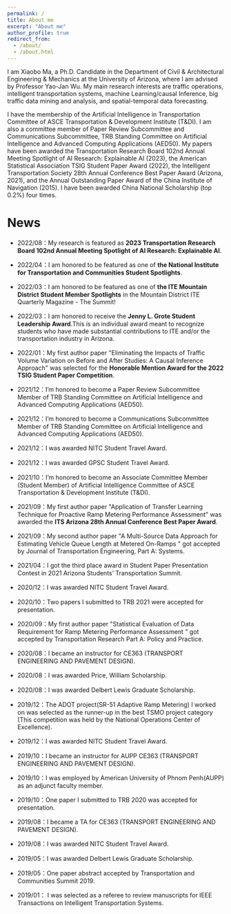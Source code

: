 ```yaml
---
permalink: /
title: About me
excerpt: "About me"
author_profile: true
redirect_from: 
  - /about/
  - /about.html
---
```


I am Xiaobo Ma, a Ph.D. Candidate in the Department of Civil & Architectural Engineering & Mechanics at the University of Arizona, where I am advised by Professor Yao-Jan Wu. My main research interests are traffic operations, intelligent transportation systems, machine Learning/causal Inference, big traffic data mining and analysis, and spatial-temporal data forecasting. 

I have the membership of the Artificial Intelligence in Transportation Committee of ASCE Transportation & Development Institute (T&DI). I am also a committee member of Paper Review Subcommittee and Communications Subcommittee, TRB Standing Committee on Artificial Intelligence and Advanced Computing Applications (AED50). My papers have been awarded the Transportation Research Board 102nd Annual Meeting Spotlight of AI Research: Explainable AI (2023), the American Statistical Association TSIG Student Paper Award (2022), the Intelligent Transportation Society 28th Annual Conference Best Paper Award (Arizona, 2021), and the Annual Outstanding Paper Award of the China Institute of Navigation (2015). I have been awarded China National Scholarship (top 0.2%) four times.   

News
======
* 2022/08：My research is featured as **2023 Transportation Research Board 102nd Annual Meeting Spotlight of AI Research: Explainable AI**.

* 2022/04：I am honored to be featured as one of **the National Institute for Transportation and Communities Student Spotlights**. 

* 2022/03：I am honored to be featured as one of **the ITE Mountain District Student Member Spotlights** in the Mountain District ITE Quarterly Magazine - The Summit!

* 2022/03：I am honored to receive the **Jenny L. Grote Student Leadership Award**.This is an individual award meant to recognize students who have made substantial contributions to ITE and/or the transportation industry in Arizona. 

* 2022/01：My first author paper "Eliminating the Impacts of Traffic Volume Variation on Before and After Studies: A Causal Inference Approach" was selected for the **Honorable Mention Award for the 2022 TSIG Student Paper Competition**.   
 
* 2021/12：I’m honored to become a Paper Review Subcommittee Member of TRB Standing Committee on Artificial Intelligence and Advanced Computing Applications (AED50).
 
* 2021/12：I’m honored to become a Communications Subcommittee Member of TRB Standing Committee on Artificial Intelligence and Advanced Computing Applications (AED50).

* 2021/12：I was awarded NITC Student Travel Award.

* 2021/12：I was awarded GPSC Student Travel Award.
 
* 2021/10：I’m honored to become an Associate Committee Member (Student Member) of Artificial Intelligence Committee of ASCE Transportation & Development Institute (T&DI). 
 
* 2021/09：My first author paper "Application of Transfer Learning Technique for Proactive Ramp Metering Performance Assessment" was awarded the **ITS Arizona 28th Annual Conference Best Paper Award**.                                            
 
* 2021/09：My second author paper "A Multi-Source Data Approach for Estimating Vehicle Queue Length at Metered On-Ramps " got accepted by  Journal of Transportation Engineering, Part A: Systems.
 
* 2021/04：I got the third place award in Student Paper Presentation Contest in 2021 Arizona Students’ Transportation Summit.

* 2020/12：I was awarded NITC Student Travel Award.

* 2020/10：Two papers I submitted to TRB 2021 were accepted for presentation.
 
* 2020/09：My first author paper "Statistical Evaluation of Data Requirement for Ramp Metering Performance Assessment " got accepted by Transportation Research Part A: Policy and Practice.

* 2020/08：I became an instructor for CE363 (TRANSPORT ENGINEERING AND PAVEMENT DESIGN).

* 2020/08：I was awarded Price, William Scholarship.

* 2020/08：I was awarded Delbert Lewis Graduate Scholarship.

* 2019/12：The ADOT project(SR-51 Adaptive Ramp Metering) I worked on was selected as the runner-up in the best TSMO project category (This competition was held by the National Operations Center of Excellence).

* 2019/12：I was awarded NITC Student Travel Award.

* 2019/10：I became an instructor for AUPP CE363 (TRANSPORT ENGINEERING AND PAVEMENT DESIGN).

* 2019/10：I was employed by American University of Phnom Penh(AUPP) as an adjunct faculty member.

* 2019/10：One paper I submitted to TRB 2020 was accepted for presentation.

* 2019/08：I became a TA for CE363 (TRANSPORT ENGINEERING AND PAVEMENT DESIGN).

* 2019/08：I was awarded NITC Student Travel Award.

* 2019/05：I was awarded Delbert Lewis Graduate Scholarship.

* 2019/05：One paper abstract accepted by Transportation and Communities Summit 2019.

* 2019/01： I was selected as a referee to review manuscripts for IEEE Transactions on Intelligent Transportation Systems.
